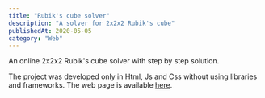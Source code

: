 ```yaml
---
title: "Rubik's cube solver"
description: "A solver for 2x2x2 Rubik's cube"
publishedAt: 2020-05-05
category: "Web"
---
```


An online 2x2x2 Rubik's cube solver with step by step solution.

The project was developed only in Html, Js and Css without using libraries and frameworks.
The web page is available [here](https://provsito.altervista.org/cubo/index.php).